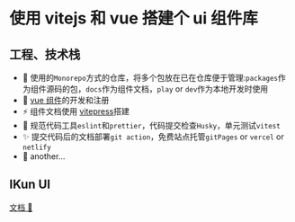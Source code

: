 # 使用 vitejs 和 vue 搭建个 ui 组件库

## 工程、技术栈

- 🌈 使用的`Monorepo`方式的仓库，将多个包放在已在仓库便于管理:`packages`作为组件源码的包，`docs`作为组件文档，`play` or `dev`作为本地开发时使用
- 🚀 [vue 组件](https://cn.vuejs.org/guide/components/registration.html#component-registration)的开发和注册
- ⚡ 组件文档使用 [vitepress](https://vitepress.dev/zh/)搭建
- 🎉 规范代码工具`eslint`和`prettier`，代码提交检查`Husky`，单元测试`vitest`
- ✨ 提交代码后的文档部署`git action`，免费站点托管`gitPages` or `vercel` or `netlify`
- 🚨 another...

## IKun UI

[文档 🏀](https://github.com/LAINE001/ikun-ui)

<git-talk />
